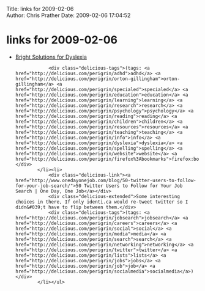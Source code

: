 Title: links for 2009-02-06  
Author: Chris Prather
Date: 2009-02-06 17:04:52

# links for 2009-02-06
<ul class="delicious"><li>
                <div class="delicious-link"><a href="http://www.dys-add.com/">Bright Solutions for Dyslexia</a></div>
                
                <div class="delicious-tags">(tags: <a href="http://delicious.com/perigrin/adhd">adhd</a> <a href="http://delicious.com/perigrin/orton-gillingham">orton-gillingham</a> <a href="http://delicious.com/perigrin/specialed">specialed</a> <a href="http://delicious.com/perigrin/education">education</a> <a href="http://delicious.com/perigrin/learning">learning</a> <a href="http://delicious.com/perigrin/research">research</a> <a href="http://delicious.com/perigrin/psychology">psychology</a> <a href="http://delicious.com/perigrin/reading">reading</a> <a href="http://delicious.com/perigrin/children">children</a> <a href="http://delicious.com/perigrin/resources">resources</a> <a href="http://delicious.com/perigrin/teaching">teaching</a> <a href="http://delicious.com/perigrin/info">info</a> <a href="http://delicious.com/perigrin/dyslexia">dyslexia</a> <a href="http://delicious.com/perigrin/spelling">spelling</a> <a href="http://delicious.com/perigrin/website">website</a> <a href="http://delicious.com/perigrin/firefox%3Abookmarks">firefox:bookmarks</a>)</div>
            </li><li>
                <div class="delicious-link"><a href="http://www.onedayonejob.com/blog/50-twitter-users-to-follow-for-your-job-search/">50 Twitter Users to Follow for Your Job Search | One Day, One Job</a></div>
                <div class="delicious-extended">Some interesting choices in there, If only identi.ca would re-tweet twitter so I didn&#039;t have to flip between them.</div>
                <div class="delicious-tags">(tags: <a href="http://delicious.com/perigrin/jobsearch">jobsearch</a> <a href="http://delicious.com/perigrin/careers">careers</a> <a href="http://delicious.com/perigrin/social">social</a> <a href="http://delicious.com/perigrin/media">media</a> <a href="http://delicious.com/perigrin/search">search</a> <a href="http://delicious.com/perigrin/networking">networking</a> <a href="http://delicious.com/perigrin/twitter">twitter</a> <a href="http://delicious.com/perigrin/lists">lists</a> <a href="http://delicious.com/perigrin/jobs">jobs</a> <a href="http://delicious.com/perigrin/job">job</a> <a href="http://delicious.com/perigrin/socialmedia">socialmedia</a>)</div>
            </li></ul>
